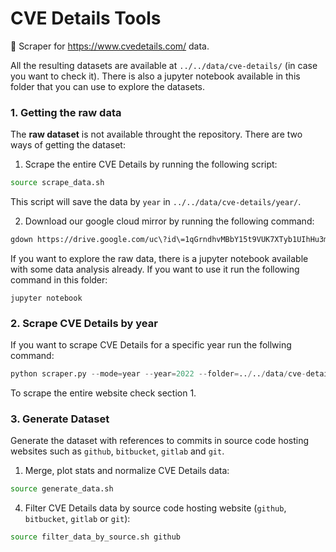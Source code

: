 # CVE Details Tools

🔗 Scraper for https://www.cvedetails.com/ data.

All the resulting datasets are available at `../../data/cve-details/` (in case you want to check it). There is also a jupyter notebook available in this folder that you can use to explore the datasets.

### 1. Getting the raw data

The **raw dataset** is not available throught the repository. There are two ways of getting the dataset:

1. Scrape the entire CVE Details by running the following script:

```bash
source scrape_data.sh
```

This script will save the data by `year` in `../../data/cve-details/year/`.

2. Download our google cloud mirror by running the following command:
   
```bash
gdown https://drive.google.com/uc\?id\=1qGrndhvMBbY15t9VUK7XTyb1UIhHu3mY
```

If you want to explore the raw data, there is a jupyter notebook available with some data analysis already. If you want to use it run the following command in this folder:
```jupyter
jupyter notebook
```

### 2. Scrape CVE Details by year

If you want to scrape CVE Details for a specific year run the follwing command:

```python
python scraper.py --mode=year --year=2022 --folder=../../data/cve-details/year/
```

To scrape the entire website check section 1.

### 3. Generate Dataset

Generate the dataset with references to commits in source code hosting websites such as `github`, `bitbucket`, `gitlab` and `git`.

1. Merge, plot stats and normalize CVE Details data:
```bash
source generate_data.sh
```

4. Filter CVE Details data by source code hosting website (`github`, `bitbucket`, `gitlab` or `git`):

```bash
source filter_data_by_source.sh github
```